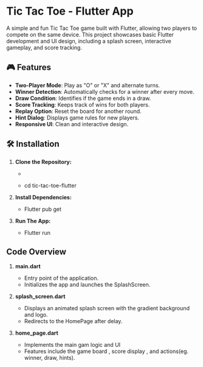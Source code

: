 # Tic Tac Toe - Flutter App

A simple and fun Tic Tac Toe game built with Flutter, allowing two players to compete on the same device. This project showcases basic Flutter development and UI design, including a splash screen, interactive gameplay, and score tracking.

## 🎮 Features

- **Two-Player Mode**: Play as "O" or "X" and alternate turns.
- **Winner Detection**: Automatically checks for a winner after every move.
- **Draw Condition**: Identifies if the game ends in a draw.
- **Score Tracking**: Keeps track of wins for both players.
- **Replay Option**: Reset the board for another round.
- **Hint Dialog**: Displays game rules for new players.
- **Responsive UI**: Clean and interactive design.

## 🛠️ Installation

1. **Clone the Repository:**
     - ```bash git clone https://github.com/Om1808/tic-tac-toe-flutter.git  
     - cd tic-tac-toe-flutter  

2. **Install Dependencies:**
   - Flutter pub get

3. **Run The App:**
   - Flutter run


## Code Overview 

1. **main.dart**
   - Entry point of the application.
   - Initializes the app and launches the SplashScreen.

2. **splash_screen.dart**
   - Displays an animated splash screen with the gradient background and logo.
   - Redirects to the HomePage after delay.

3. **home_page.dart**
   - Implements the main gam logic and UI
   - Features include the game board , score display , and actions(eg. winner, draw, hints).
  


   



